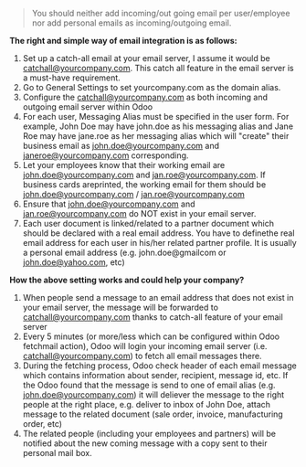 > You should neither add incoming/out going email per user/employee nor add personal emails as incoming/outgoing email.

**The right and simple way of email integration is as follows:**

1. Set up a catch-all email at your email server, I assume it would be catchall@yourcompany.com. This catch all feature in the email server is a must-have requirement.
2. Go to General Settings to set yourcompany.com as the domain alias.
3. Configure the catchall@yourcompany.com as both incoming and outgoing email server within Odoo
4. For each user, Messaging Alias must be specified in the user form. For example, John Doe may have john.doe as his messaging alias and Jane Roe may have jane.roe as her messaging alias which will "create" their business email as john.doe@yourcompany.com and janeroe@yourcompany.com corresponding.
5. Let your employees know that their working email are john.doe@yourcompany.com and jan.roe@yourcompany.com. If business cards areprinted, the working email for them should be john.doe@yourcompany.com / jan.roe@yourcompany.com
6. Ensure that john.doe@yourcompany.com and jan.roe@yourcompany.com do NOT exist in your email server.
7. Each user document is linked/related to a partner document which should be declared with a real email address. You have to definethe real email address for each user in his/her related partner profile. It is usually a personal email address (e.g. john.doe@gmailcom or john.doe@yahoo.com, etc)

**How the above setting works and could help your company?**
1. When people send a message to an email address that does not exist in your email server, the message will be forwarded to catchall@yourcompany.com thanks to catch-all feature of your email server
2. Every 5 minutes (or more/less which can be configured within Odoo fetchmail action), Odoo will login your incoming email server (i.e. catchall@yourcompany.com) to fetch all email messages there.
3. During the fetching process, Odoo check header of each email message which contains information about sender, recipient, message id, etc. If the Odoo found that the message is send to one of email alias (e.g. john.doe@yourcompany.com) it will deliever the message to the right people at the right place, e.g. deliver to inbox of John Doe, attach message to the related document (sale order, invoice, manufacturing order, etc)
4. The related people (including your employees and partners) will be notified about the new coming message with a copy sent to their personal mail box.


